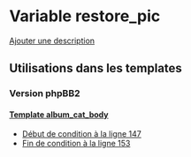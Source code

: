 # Variable restore_pic
[Ajouter une description](https://fa-tvars.appspot.com/var/restore_pic)

## Utilisations dans les templates

### Version phpBB2

#### [Template album_cat_body](subsilver/album_cat_body.md)
* [Début de condition &agrave; la ligne 147](../subsilver/album_cat_body.tpl#L147)
* [Fin de condition &agrave; la ligne 153](../subsilver/album_cat_body.tpl#L153)